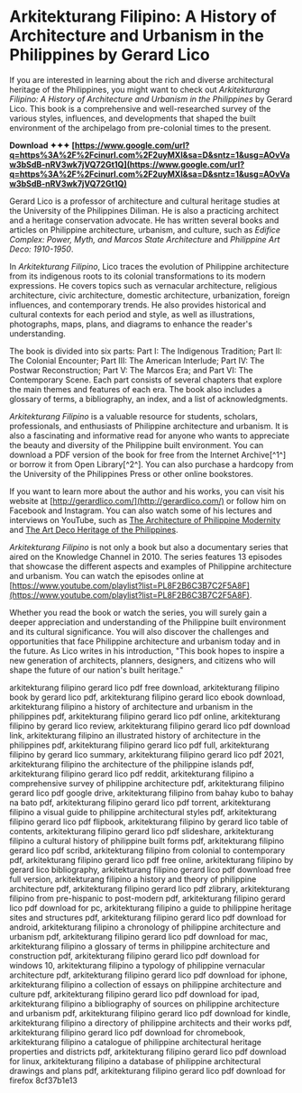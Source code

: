 
 
# Arkitekturang Filipino: A History of Architecture and Urbanism in the Philippines by Gerard Lico
 
If you are interested in learning about the rich and diverse architectural heritage of the Philippines, you might want to check out *Arkitekturang Filipino: A History of Architecture and Urbanism in the Philippines* by Gerard Lico. This book is a comprehensive and well-researched survey of the various styles, influences, and developments that shaped the built environment of the archipelago from pre-colonial times to the present.
 
**Download ✦✦✦ [https://www.google.com/url?q=https%3A%2F%2Fcinurl.com%2F2uyMXl&sa=D&sntz=1&usg=AOvVaw3bSdB-nRV3wk7jVQ72Gt1Q](https://www.google.com/url?q=https%3A%2F%2Fcinurl.com%2F2uyMXl&sa=D&sntz=1&usg=AOvVaw3bSdB-nRV3wk7jVQ72Gt1Q)**


 
Gerard Lico is a professor of architecture and cultural heritage studies at the University of the Philippines Diliman. He is also a practicing architect and a heritage conservation advocate. He has written several books and articles on Philippine architecture, urbanism, and culture, such as *Edifice Complex: Power, Myth, and Marcos State Architecture* and *Philippine Art Deco: 1910-1950*.
 
In *Arkitekturang Filipino*, Lico traces the evolution of Philippine architecture from its indigenous roots to its colonial transformations to its modern expressions. He covers topics such as vernacular architecture, religious architecture, civic architecture, domestic architecture, urbanization, foreign influences, and contemporary trends. He also provides historical and cultural contexts for each period and style, as well as illustrations, photographs, maps, plans, and diagrams to enhance the reader's understanding.
 
The book is divided into six parts: Part I: The Indigenous Tradition; Part II: The Colonial Encounter; Part III: The American Interlude; Part IV: The Postwar Reconstruction; Part V: The Marcos Era; and Part VI: The Contemporary Scene. Each part consists of several chapters that explore the main themes and features of each era. The book also includes a glossary of terms, a bibliography, an index, and a list of acknowledgments.
 
*Arkitekturang Filipino* is a valuable resource for students, scholars, professionals, and enthusiasts of Philippine architecture and urbanism. It is also a fascinating and informative read for anyone who wants to appreciate the beauty and diversity of the Philippine built environment. You can download a PDF version of the book for free from the Internet Archive[^1^] or borrow it from Open Library[^2^]. You can also purchase a hardcopy from the University of the Philippines Press or other online bookstores.
  
If you want to learn more about the author and his works, you can visit his website at [http://gerardlico.com/](http://gerardlico.com/) or follow him on Facebook and Instagram. You can also watch some of his lectures and interviews on YouTube, such as [The Architecture of Philippine Modernity](https://www.youtube.com/watch?v=0Zx7l0zv9yE) and [The Art Deco Heritage of the Philippines](https://www.youtube.com/watch?v=Q6w9g1YXfjM).
 
*Arkitekturang Filipino* is not only a book but also a documentary series that aired on the Knowledge Channel in 2010. The series features 13 episodes that showcase the different aspects and examples of Philippine architecture and urbanism. You can watch the episodes online at [https://www.youtube.com/playlist?list=PL8F2B6C3B7C2F5A8F](https://www.youtube.com/playlist?list=PL8F2B6C3B7C2F5A8F).
 
Whether you read the book or watch the series, you will surely gain a deeper appreciation and understanding of the Philippine built environment and its cultural significance. You will also discover the challenges and opportunities that face Philippine architecture and urbanism today and in the future. As Lico writes in his introduction, "This book hopes to inspire a new generation of architects, planners, designers, and citizens who will shape the future of our nation's built heritage."
 
arkitekturang filipino gerard lico pdf free download,  arkitekturang filipino book by gerard lico pdf,  arkitekturang filipino gerard lico ebook download,  arkitekturang filipino a history of architecture and urbanism in the philippines pdf,  arkitekturang filipino gerard lico pdf online,  arkitekturang filipino by gerard lico review,  arkitekturang filipino gerard lico pdf download link,  arkitekturang filipino an illustrated history of architecture in the philippines pdf,  arkitekturang filipino gerard lico pdf full,  arkitekturang filipino by gerard lico summary,  arkitekturang filipino gerard lico pdf 2021,  arkitekturang filipino the architecture of the philippine islands pdf,  arkitekturang filipino gerard lico pdf reddit,  arkitekturang filipino a comprehensive survey of philippine architecture pdf,  arkitekturang filipino gerard lico pdf google drive,  arkitekturang filipino from bahay kubo to bahay na bato pdf,  arkitekturang filipino gerard lico pdf torrent,  arkitekturang filipino a visual guide to philippine architectural styles pdf,  arkitekturang filipino gerard lico pdf flipbook,  arkitekturang filipino by gerard lico table of contents,  arkitekturang filipino gerard lico pdf slideshare,  arkitekturang filipino a cultural history of philippine built forms pdf,  arkitekturang filipino gerard lico pdf scribd,  arkitekturang filipino from colonial to contemporary pdf,  arkitekturang filipino gerard lico pdf free online,  arkitekturang filipino by gerard lico bibliography,  arkitekturang filipino gerard lico pdf download free full version,  arkitekturang filipino a history and theory of philippine architecture pdf,  arkitekturang filipino gerard lico pdf zlibrary,  arkitekturang filipino from pre-hispanic to post-modern pdf,  arkitekturang filipino gerard lico pdf download for pc,  arkitekturang filipino a guide to philippine heritage sites and structures pdf,  arkitekturang filipino gerard lico pdf download for android,  arkitekturang filipino a chronology of philippine architecture and urbanism pdf,  arkitekturang filipino gerard lico pdf download for mac,  arkitekturang filipino a glossary of terms in philippine architecture and construction pdf,  arkitekturang filipino gerard lico pdf download for windows 10,  arkitekturang filipino a typology of philippine vernacular architecture pdf,  arkitekturang filipino gerard lico pdf download for iphone,  arkitekturang filipino a collection of essays on philippine architecture and culture pdf,  arkitekturang filipino gerard lico pdf download for ipad,  arkitekturang filipino a bibliography of sources on philippine architecture and urbanism pdf,  arkitekturang filipino gerard lico pdf download for kindle,  arkitekturang filipino a directory of philippine architects and their works pdf,  arkitekturang filipino gerard lico pdf download for chromebook,  arkitekturang filipino a catalogue of philippine architectural heritage properties and districts pdf,  arkitekturang filipino gerard lico pdf download for linux,  arkitekturang filipino a database of philippine architectural drawings and plans pdf,  arkitekturang filipino gerard lico pdf download for firefox
 8cf37b1e13
 
